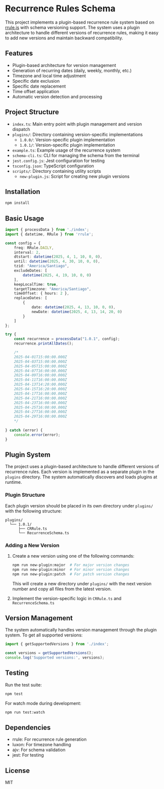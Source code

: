 # Recurrence Rules Schema

This project implements a plugin-based recurrence rule system based on [rrule.js](https://github.com/jakubroztocil/rrule) with schema versioning support. The system uses a plugin architecture to handle different versions of recurrence rules, making it easy to add new versions and maintain backward compatibility.

## Features

- Plugin-based architecture for version management
- Generation of recurring dates (daily, weekly, monthly, etc.)
- Timezone and local time adjustment
- Specific date exclusion
- Specific date replacement
- Time offset application
- Automatic version detection and processing

## Project Structure

- `index.ts`: Main entry point with plugin management and version dispatch
- `plugins/`: Directory containing version-specific implementations
  - `1.0.0/`: Version-specific plugin implementation
  - `1.0.1/`: Version-specific plugin implementation
- `example.ts`: Example usage of the recurrence system
- `schema-cli.ts`: CLI for managing the schema from the terminal
- `jest.config.js`: Jest configuration for testing
- `tsconfig.json`: TypeScript configuration
- `scripts/`: Directory containing utility scripts
  - `new-plugin.js`: Script for creating new plugin versions

## Installation

```bash
npm install
```

## Basic Usage

```typescript
import { processData } from './index';
import { datetime, RRule } from 'rrule';

const config = {
    freq: RRule.DAILY,
    interval: 2,
    dtstart: datetime(2025, 4, 1, 10, 0, 0),
    until: datetime(2025, 4, 30, 10, 0, 0),
    tzid: "America/Santiago",
    excludeDates: [
        datetime(2025, 4, 19, 10, 0, 0)
    ],
    keepLocalTime: true,
    targetTimezone: "America/Santiago",
    timeOffset: { hours: 2 },
    replaceDates: [
        {
            date: datetime(2025, 4, 13, 10, 0, 0),
            newDate: datetime(2025, 4, 13, 14, 20, 0)
        }
    ]
};

try {
    const recurrence = processData("1.0.1", config);
    recurrence.printAllDates();

    /*
    2025-04-01T15:00:00.000Z
    2025-04-03T15:00:00.000Z
    2025-04-05T15:00:00.000Z
    2025-04-07T16:00:00.000Z
    2025-04-09T16:00:00.000Z
    2025-04-11T16:00:00.000Z
    2025-04-13T14:20:00.000Z
    2025-04-15T16:20:00.000Z
    2025-04-17T16:00:00.000Z
    2025-04-21T16:00:00.000Z
    2025-04-23T16:00:00.000Z
    2025-04-25T16:00:00.000Z
    2025-04-27T16:00:00.000Z
    2025-04-29T16:00:00.000Z
    */
    
} catch (error) {
    console.error(error);
}
```

## Plugin System

The project uses a plugin-based architecture to handle different versions of recurrence rules. Each version is implemented as a separate plugin in the `plugins` directory. The system automatically discovers and loads plugins at runtime.

### Plugin Structure

Each plugin version should be placed in its own directory under `plugins/` with the following structure:

```
plugins/
  └── 1.0.1/
      ├── CRRule.ts
      └── RecurrenceSchema.ts
```

### Adding a New Version

1. Create a new version using one of the following commands:
   ```bash
   npm run new-plugin:major  # For major version changes
   npm run new-plugin:minor  # For minor version changes
   npm run new-plugin:patch  # For patch version changes
   ```
   This will create a new directory under `plugins/` with the next version number and copy all files from the latest version.

2. Implement the version-specific logic in `CRRule.ts` and `RecurrenceSchema.ts`

## Version Management

The system automatically handles version management through the plugin system. To get all supported versions:

```typescript
import { getSupportedVersions } from './index';

const versions = getSupportedVersions();
console.log('Supported versions:', versions);
```

## Testing

Run the test suite:

```bash
npm test
```

For watch mode during development:

```bash
npm run test:watch
```

## Dependencies

- rrule: For recurrence rule generation
- luxon: For timezone handling
- ajv: For schema validation
- jest: For testing

## License

MIT